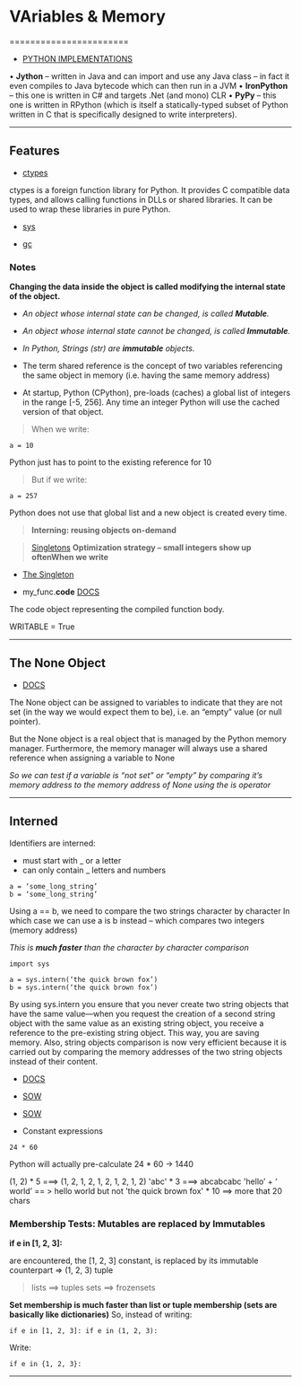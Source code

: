 # VAriables & Memory
=======================


- [PYTHON IMPLEMENTATIONS](https://wiki.python.org/moin/PythonImplementations)

• **Jython** – written in Java and can import and use any Java class – in fact it even
compiles to Java bytecode which can then run in a JVM
• **IronPython** – this one is written in C# and targets .Net (and mono) CLR
• **PyPy** – this one is written in RPython (which is itself a statically-typed subset of Python written in C that is specifically designed to write interpreters).

-----------------------------------------------------------------------------------------------------

## Features

- [ctypes](https://docs.python.org/3/library/ctypes.html)

ctypes is a foreign function library for Python. It provides C compatible data types, and allows calling functions in DLLs or shared libraries. It can be used to wrap these libraries in pure Python.

- [sys](https://docs.python.org/3/library/sys.html)

- [gc](https://docs.python.org/3/library/gc.html)

### Notes

**Changing the data inside the object is called modifying the internal state of the object.**


- *An object whose internal state can be changed, is called **Mutable**.*

- *An object whose internal state cannot be changed, is called **Immutable**.*

- *In Python, Strings (str) are **immutable** objects.*


- The term shared reference is the concept of two variables referencing
the same object in memory (i.e. having the same memory address)

- At startup, Python (CPython), pre-loads (caches) a global list of integers in the range [-5, 256].
Any time an integer Python will use the cached version of that object.



> When we write:
```
a = 10
```
Python just has to point to the existing reference for 10 

>But if we write:
```
a = 257
```

Python does not use that global list and a new object is created every time.

> **Interning: reusing objects on-demand**

> [Singletons](https://python-patterns.guide/gang-of-four/singleton/) **Optimization strategy – small integers show up oftenWhen we write**

- [The Singleton](https://python-3-patterns-idioms-test.readthedocs.io/en/latest/Singleton.html)


- my_func.__code__ [DOCS](https://docs.python.org/3/reference/datamodel.html)

The code object representing the compiled function body.

WRITABLE = True



-----------------------------------------------------------------------------------------------------


## The None Object

- [DOCS](https://docs.python.org/3/c-api/none.html)


The None object can be assigned to variables to indicate that they are not set (in the way we would expect them to be), i.e. an “empty” value (or null pointer).

But the None object is a real object that is managed by the Python memory manager. Furthermore, the memory manager will always use a shared reference when assigning
a variable to None

*So we can test if a variable is “not set” or “empty” by comparing it’s memory
address to the memory address of None using the is operator*


-----------------------------------------------------------------------------------------------------

## Interned

Identifiers are interned:

- must start with _ or a letter
- can only contain _ letters and numbers

```
a = ‘some_long_string’ 
b = ‘some_long_string’
```

Using a == b, we need to compare the two strings character by character
In which case we can use a is b instead – which compares two
integers (memory address)

*This is **much faster** than the character by character comparison*
```
import sys

a = sys.intern(‘the quick brown fox’)
b = sys.intern(‘the quick brown fox’)

```
By using sys.intern you ensure that you never create two string objects that have the same value—when you request the creation of a second string object with the same value as an existing string object, you receive a reference to the pre-existing string object. This way, you are saving memory. Also, string objects comparison is now very efficient because it is carried out by comparing the memory addresses of the two string objects instead of their content.

- [DOCS](https://docs.python.org/3/library/sys.html#sys.intern)
- [SOW](https://stackoverflow.com/questions/1136826/what-does-python-sys-intern-do-and-when-should-it-be-used)
- [SOW](https://stackoverflow.com/questions/327223/memory-efficient-alternatives-to-python-dictionaries)


- Constant expressions
```
24 * 60
```
Python will actually pre-calculate 24 * 60 → 1440

(1, 2) * 5 ===> (1, 2, 1, 2, 1, 2, 1, 2, 1, 2)
'abc' * 3 ===>  abcabcabc
'hello’ + ‘ world’ == > hello world
but not 'the quick brown fox' * 10 ==> more that 20 chars

### **Membership Tests: Mutables are replaced by Immutables**

**if e in [1, 2, 3]:**

are encountered, the [1, 2, 3] constant, is replaced by its immutable counterpart => (1, 2, 3) tuple

> lists ==> tuples
> sets ==> frozensets

**Set membership is much faster than list or tuple membership (sets are basically like dictionaries)**
So, instead of writing:
```
if e in [1, 2, 3]: if e in (1, 2, 3): 
```

Write:
```
if e in {1, 2, 3}:
```

-----------------------------------------------------------------------------------------------------
